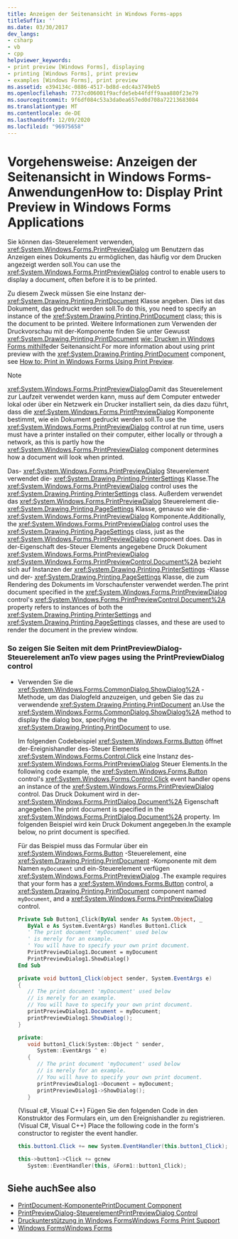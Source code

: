 ```yaml
---
title: Anzeigen der Seitenansicht in Windows Forms-apps
titleSuffix: ''
ms.date: 03/30/2017
dev_langs:
- csharp
- vb
- cpp
helpviewer_keywords:
- print preview [Windows Forms], displaying
- printing [Windows Forms], print preview
- examples [Windows Forms], print preview
ms.assetid: e394134c-0886-4517-bd8d-edc4a3749eb5
ms.openlocfilehash: 7737cd06001f9acfde5eb44fdff9aaa880f23e79
ms.sourcegitcommit: 9f6df084c53a3da0ea657ed0d708a72213683084
ms.translationtype: MT
ms.contentlocale: de-DE
ms.lasthandoff: 12/09/2020
ms.locfileid: "96975658"
---
```

# <a name="how-to-display-print-preview-in-windows-forms-applications"></a><span data-ttu-id="ba000-102">Vorgehensweise: Anzeigen der Seitenansicht in Windows Forms-Anwendungen</span><span class="sxs-lookup"><span data-stu-id="ba000-102">How to: Display Print Preview in Windows Forms Applications</span></span>
<span data-ttu-id="ba000-103">Sie können das-Steuerelement verwenden, <xref:System.Windows.Forms.PrintPreviewDialog> um Benutzern das Anzeigen eines Dokuments zu ermöglichen, das häufig vor dem Drucken angezeigt werden soll.</span><span class="sxs-lookup"><span data-stu-id="ba000-103">You can use the <xref:System.Windows.Forms.PrintPreviewDialog> control to enable users to display a document, often before it is to be printed.</span></span>  
  
 <span data-ttu-id="ba000-104">Zu diesem Zweck müssen Sie eine Instanz der- <xref:System.Drawing.Printing.PrintDocument> Klasse angeben. Dies ist das Dokument, das gedruckt werden soll.</span><span class="sxs-lookup"><span data-stu-id="ba000-104">To do this, you need to specify an instance of the <xref:System.Drawing.Printing.PrintDocument> class; this is the document to be printed.</span></span> <span data-ttu-id="ba000-105">Weitere Informationen zum Verwenden der Druckvorschau mit der-Komponente finden Sie unter Gewusst <xref:System.Drawing.Printing.PrintDocument> [wie: Drucken in Windows Forms mithilfe](../advanced/how-to-print-in-windows-forms-using-print-preview.md)der Seitenansicht.</span><span class="sxs-lookup"><span data-stu-id="ba000-105">For more information about using print preview with the <xref:System.Drawing.Printing.PrintDocument> component, see [How to: Print in Windows Forms Using Print Preview](../advanced/how-to-print-in-windows-forms-using-print-preview.md).</span></span>  
  
> [!NOTE]
> <span data-ttu-id="ba000-106"><xref:System.Windows.Forms.PrintPreviewDialog>Damit das Steuerelement zur Laufzeit verwendet werden kann, muss auf dem Computer entweder lokal oder über ein Netzwerk ein Drucker installiert sein, da dies dazu führt, dass die <xref:System.Windows.Forms.PrintPreviewDialog> Komponente bestimmt, wie ein Dokument gedruckt werden soll.</span><span class="sxs-lookup"><span data-stu-id="ba000-106">To use the <xref:System.Windows.Forms.PrintPreviewDialog> control at run time, users must have a printer installed on their computer, either locally or through a network, as this is partly how the <xref:System.Windows.Forms.PrintPreviewDialog> component determines how a document will look when printed.</span></span>  
  
 <span data-ttu-id="ba000-107">Das- <xref:System.Windows.Forms.PrintPreviewDialog> Steuerelement verwendet die- <xref:System.Drawing.Printing.PrinterSettings> Klasse.</span><span class="sxs-lookup"><span data-stu-id="ba000-107">The <xref:System.Windows.Forms.PrintPreviewDialog> control uses the <xref:System.Drawing.Printing.PrinterSettings> class.</span></span> <span data-ttu-id="ba000-108">Außerdem verwendet das <xref:System.Windows.Forms.PrintPreviewDialog> Steuerelement die- <xref:System.Drawing.Printing.PageSettings> Klasse, genauso wie die- <xref:System.Windows.Forms.PrintPreviewDialog> Komponente.</span><span class="sxs-lookup"><span data-stu-id="ba000-108">Additionally, the <xref:System.Windows.Forms.PrintPreviewDialog> control uses the <xref:System.Drawing.Printing.PageSettings> class, just as the <xref:System.Windows.Forms.PrintPreviewDialog> component does.</span></span> <span data-ttu-id="ba000-109">Das in der-Eigenschaft des-Steuer Elements angegebene Druck Dokument <xref:System.Windows.Forms.PrintPreviewDialog> <xref:System.Windows.Forms.PrintPreviewControl.Document%2A> bezieht sich auf Instanzen der <xref:System.Drawing.Printing.PrinterSettings> -Klasse und der- <xref:System.Drawing.Printing.PageSettings> Klasse, die zum Rendering des Dokuments im Vorschaufenster verwendet werden.</span><span class="sxs-lookup"><span data-stu-id="ba000-109">The print document specified in the <xref:System.Windows.Forms.PrintPreviewDialog> control's <xref:System.Windows.Forms.PrintPreviewControl.Document%2A> property refers to instances of both the <xref:System.Drawing.Printing.PrinterSettings> and <xref:System.Drawing.Printing.PageSettings> classes, and these are used to render the document in the preview window.</span></span>  
  
### <a name="to-view-pages-using-the-printpreviewdialog-control"></a><span data-ttu-id="ba000-110">So zeigen Sie Seiten mit dem PrintPreviewDialog-Steuerelement an</span><span class="sxs-lookup"><span data-stu-id="ba000-110">To view pages using the PrintPreviewDialog control</span></span>  
  
- <span data-ttu-id="ba000-111">Verwenden Sie die <xref:System.Windows.Forms.CommonDialog.ShowDialog%2A> -Methode, um das Dialogfeld anzuzeigen, und geben Sie das zu verwendende <xref:System.Drawing.Printing.PrintDocument> an.</span><span class="sxs-lookup"><span data-stu-id="ba000-111">Use the <xref:System.Windows.Forms.CommonDialog.ShowDialog%2A> method to display the dialog box, specifying the <xref:System.Drawing.Printing.PrintDocument> to use.</span></span>  
  
     <span data-ttu-id="ba000-112">Im folgenden Codebeispiel <xref:System.Windows.Forms.Button> öffnet der-Ereignishandler des-Steuer Elements <xref:System.Windows.Forms.Control.Click> eine Instanz des- <xref:System.Windows.Forms.PrintPreviewDialog> Steuer Elements.</span><span class="sxs-lookup"><span data-stu-id="ba000-112">In the following code example, the <xref:System.Windows.Forms.Button> control's <xref:System.Windows.Forms.Control.Click> event handler opens an instance of the <xref:System.Windows.Forms.PrintPreviewDialog> control.</span></span> <span data-ttu-id="ba000-113">Das Druck Dokument wird in der- <xref:System.Windows.Forms.PrintDialog.Document%2A> Eigenschaft angegeben.</span><span class="sxs-lookup"><span data-stu-id="ba000-113">The print document is specified in the <xref:System.Windows.Forms.PrintDialog.Document%2A> property.</span></span> <span data-ttu-id="ba000-114">Im folgenden Beispiel wird kein Druck Dokument angegeben.</span><span class="sxs-lookup"><span data-stu-id="ba000-114">In the example below, no print document is specified.</span></span>  
  
     <span data-ttu-id="ba000-115">Für das Beispiel muss das Formular über ein <xref:System.Windows.Forms.Button> -Steuerelement, eine <xref:System.Drawing.Printing.PrintDocument> -Komponente mit dem Namen `myDocument` und ein-Steuerelement verfügen <xref:System.Windows.Forms.PrintPreviewDialog> .</span><span class="sxs-lookup"><span data-stu-id="ba000-115">The example requires that your form has a <xref:System.Windows.Forms.Button> control, a <xref:System.Drawing.Printing.PrintDocument> component named `myDocument`, and a <xref:System.Windows.Forms.PrintPreviewDialog> control.</span></span>  
  
    ```vb  
    Private Sub Button1_Click(ByVal sender As System.Object, _  
       ByVal e As System.EventArgs) Handles Button1.Click  
       ' The print document 'myDocument' used below  
       ' is merely for an example.  
       ' You will have to specify your own print document.  
       PrintPreviewDialog1.Document = myDocument  
       PrintPreviewDialog1.ShowDialog()  
    End Sub  
    ```  
  
    ```csharp  
    private void button1_Click(object sender, System.EventArgs e)  
    {  
       // The print document 'myDocument' used below  
       // is merely for an example.  
       // You will have to specify your own print document.  
       printPreviewDialog1.Document = myDocument;  
       printPreviewDialog1.ShowDialog();  
    }  
    ```  
  
    ```cpp  
    private:  
       void button1_Click(System::Object ^ sender,  
          System::EventArgs ^ e)  
       {  
          // The print document 'myDocument' used below  
          // is merely for an example.  
          // You will have to specify your own print document.  
          printPreviewDialog1->Document = myDocument;  
          printPreviewDialog1->ShowDialog();  
       }  
    ```  
  
     <span data-ttu-id="ba000-116">(Visual c#, Visual C++) Fügen Sie den folgenden Code in den Konstruktor des Formulars ein, um den Ereignishandler zu registrieren.</span><span class="sxs-lookup"><span data-stu-id="ba000-116">(Visual C#, Visual C++) Place the following code in the form's constructor to register the event handler.</span></span>  
  
    ```csharp  
    this.button1.Click += new System.EventHandler(this.button1_Click);  
    ```  
  
    ```cpp  
    this->button1->Click += gcnew  
       System::EventHandler(this, &Form1::button1_Click);  
    ```  
  
## <a name="see-also"></a><span data-ttu-id="ba000-117">Siehe auch</span><span class="sxs-lookup"><span data-stu-id="ba000-117">See also</span></span>

- [<span data-ttu-id="ba000-118">PrintDocument-Komponente</span><span class="sxs-lookup"><span data-stu-id="ba000-118">PrintDocument Component</span></span>](printdocument-component-windows-forms.md)
- [<span data-ttu-id="ba000-119">PrintPreviewDialog-Steuerelement</span><span class="sxs-lookup"><span data-stu-id="ba000-119">PrintPreviewDialog Control</span></span>](printpreviewdialog-control-windows-forms.md)
- [<span data-ttu-id="ba000-120">Druckunterstützung in Windows Forms</span><span class="sxs-lookup"><span data-stu-id="ba000-120">Windows Forms Print Support</span></span>](../advanced/windows-forms-print-support.md)
- [<span data-ttu-id="ba000-121">Windows Forms</span><span class="sxs-lookup"><span data-stu-id="ba000-121">Windows Forms</span></span>](../index.yml)

